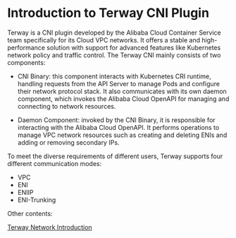 # Introduction to Terway CNI Plugin

Terway is a CNI plugin developed by the Alibaba Cloud Container Service team specifically for its Cloud VPC networks. It offers a stable and high-performance solution with support for advanced features like Kubernetes network policy and traffic control.
The Terway CNI mainly consists of two components:

- CNI Binary: this component interacts with Kubernetes CRI runtime, handling requests from the API Server to manage Pods and configure their network protocol stack. It also communicates with its own daemon component, which invokes the Alibaba Cloud OpenAPI for managing and connecting to network resources.

- Daemon Component: invoked by the CNI Binary, it is responsible for interacting with the Alibaba Cloud OpenAPI. It performs operations to manage VPC network resources such as creating and deleting ENIs and adding or removing secondary IPs.

To meet the diverse requirements of different users, Terway supports four different communication modes:

- VPC
- ENI
- ENIIP
- ENI-Trunking

Other contents:

[Terway Network Introduction](what.md)

